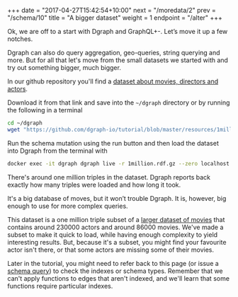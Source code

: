 +++
date = "2017-04-27T15:42:54+10:00"
next = "/moredata/2"
prev = "/schema/10"
title = "A bigger dataset"
weight = 1
endpoint = "/alter"
+++

Ok, we are off to a start with Dgraph and GraphQL+-.  Let’s move it up
a few notches.

Dgraph can also do query aggregation, geo-queries, string querying and
more.  But for all that let's move from the small datasets we started
with and try out something bigger, much bigger.

In our github repository you'll find a [dataset about movies, directors
and actors](https://github.com/dgraph-io/tutorial/tree/master/resources/1million.rdf.gz).  



Download it from that link and save into the `~/dgraph` directory or by running the following in a terminal

```sh
cd ~/dgraph
wget "https://github.com/dgraph-io/tutorial/blob/master/resources/1million.rdf.gz?raw=true" -O 1million.rdf.gz -q
```

Run the schema mutation using the run button and then load the dataset
into Dgraph from the terminal with

```sh
docker exec -it dgraph dgraph live -r 1million.rdf.gz --zero localhost:5080
```

There's around one million triples in the dataset.
Dgraph reports back exactly how many triples were loaded and how long
it took.

<!--There are
actors are described in the dataset.-->

It's a big database of moves, but it won’t trouble Dgraph.  It is, however, big enough to
use for more complex queries.

This dataset is a one million triple subset of a [larger dataset of
movies](https://github.com/dgraph-io/benchmarks/blob/master/data/21million.rdf.gz)
that contains around 230000 actors and around 86000 movies.  We've made a subset to
make it quick to load, while having enough complexity to yield
interesting results.  But, because it's a subset, you might find your
favourite actor isn't there, or that some actors are missing some of
their movies.

Later in the tutorial, you might need to refer back to this page (or
issue a [schema query](/basic/3)) to check the indexes or schema types.  Remember that
we can't apply functions to edges that aren't indexed, and we'll learn
that some
functions require particular indexes.

